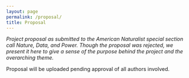 ```yaml
---
layout: page
permalink: /proposal/
title: Proposal
---
```


_Project proposal as submitted to the American Naturalist special section call Nature, Data, and Power. Though the proposal was rejected, we present it here to give a sense of the purpose behind the project and the overarching theme._

Proposal will be uploaded pending approval of all authors involved.